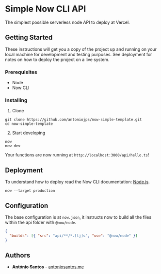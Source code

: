 # Simple Now CLI API

The simplest possible serverless node API to deploy at Vercel.

## Getting Started

These instructions will get you a copy of the project up and running on your local machine for development and testing purposes. See deployment for notes on how to deploy the project on a live system.

### Prerequisites

- Node
- Now CLI

### Installing

1. Clone

```
git clone https://github.com/antoniojps/now-simple-template.git
cd now-simple-template
```

2. Start developing

```
now
now dev
```

Your functions are now running at `http://localhost:3000/api/hello.ts`!

## Deployment

To understand how to deploy read the Now CLI documentation: [Node.js](https://vercel.com/docs/v2/introduction).

```
now --target production
```

## Configuration

The base configuration is at `now.json`, it instructs now to build all the files within the api folder with `@now/node`.

```json
{
  "builds": [{ "src": "api/**/*.[tj]s", "use": "@now/node" }]
}
```

## Authors

- **António Santos** - [antoniosantos.me](https://antoniosantos.me)
